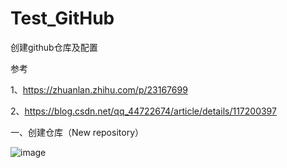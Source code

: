 # Test_GitHub
创建github仓库及配置

参考

1、https://zhuanlan.zhihu.com/p/23167699

2、https://blog.csdn.net/qq_44722674/article/details/117200397

一、创建仓库（New repository）

![image](https://github.com/caibingbing123/Test_GitHub/assets/92926573/18b1be8a-a3c5-4d61-98dd-187c5a40586a)
